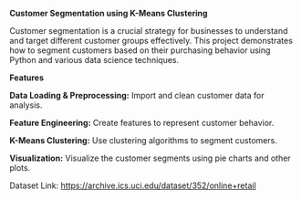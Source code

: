 **Customer Segmentation using K-Means Clustering**


Customer segmentation is a crucial strategy for businesses to understand and target different customer groups effectively. This project demonstrates how to segment customers based on their purchasing behavior using Python and various data science techniques.

**Features**


**Data Loading & Preprocessing:** Import and clean customer data for analysis.


**Feature Engineering:** Create features to represent customer behavior.


**K-Means Clustering:** Use clustering algorithms to segment customers.


**Visualization:** Visualize the customer segments using pie charts and other plots.

Dataset Link: https://archive.ics.uci.edu/dataset/352/online+retail 
